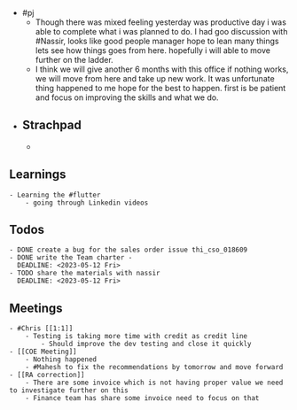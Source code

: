 - #pj
	- Though there was mixed feeling yesterday was productive day i was able to complete what i was planned to do. I had goo discussion with #Nassir, looks like good people manager hope to lean many things lets see how things goes from here. hopefully i will able to move further on the ladder.
	- I think we will give another 6 months with this office if nothing works, we will move from here and take up new work. It was unfortunate thing happened to me hope for the best to happen. first is be patient and focus on improving the skills and what we do.
- ## Strachpad
	-
## Learnings
	- Learning the #flutter
		- going through Linkedin videos
## Todos
	- DONE create a bug for the sales order issue thi_cso_018609
	- DONE write the Team charter -
	  DEADLINE: <2023-05-12 Fri>
	- TODO share the materials with nassir
	  DEADLINE: <2023-05-12 Fri>
## Meetings
	- #Chris [[1:1]]
		- Testing is taking more time with credit as credit line
			- Should improve the dev testing and close it quickly
	- [[COE Meeting]]
		- Nothing happened
		- #Mahesh to fix the recommendations by tomorrow and move forward
	- [[RA correction]]
		- There are some invoice which is not having proper value we need to investigate further on this
		- Finance team has share some invoice need to focus on that